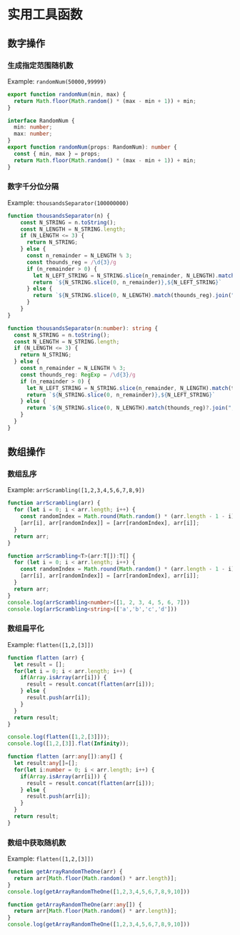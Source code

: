 # 实用工具函数
## 数字操作
### 生成指定范围随机数
Example: `randomNum(50000,99999)`

<CodeGroup>
  <CodeGroupItem title="js" active>

```js
export function randomNum(min, max) {
  return Math.floor(Math.random() * (max - min + 1)) + min;
}
```

  </CodeGroupItem>
  <CodeGroupItem title="ts">

```ts
interface RandomNum {
  min: number;
  max: number;
}
export function randomNum(props: RandomNum): number {
  const { min, max } = props;
  return Math.floor(Math.random() * (max - min + 1)) + min;
}

```

  </CodeGroupItem>
</CodeGroup>


### 数字千分位分隔
Example: `thousandsSeparator(100000000)`
<CodeGroup>
  <CodeGroupItem title="js" active>

```js
function thousandsSeparator(n) {
    const N_STRING = n.toString();
    const N_LENGTH = N_STRING.length;
    if (N_LENGTH <= 3) {
      return N_STRING;
    } else {
      const n_remainder = N_LENGTH % 3;
      const thounds_reg = /\d{3}/g
      if (n_remainder > 0) {
        let N_LEFT_STRING = N_STRING.slice(n_remainder, N_LENGTH).match(thounds_reg).join(",")
        return `${N_STRING.slice(0, n_remainder)},${N_LEFT_STRING}`
      } else {
        return `${N_STRING.slice(0, N_LENGTH).match(thounds_reg).join(",")}`
      }
    }
}
```

  </CodeGroupItem>
  <CodeGroupItem title="ts">

```ts
function thousandsSeparator(n:number): string {
  const N_STRING = n.toString();
  const N_LENGTH = N_STRING.length;
  if (N_LENGTH <= 3) {
    return N_STRING;
  } else {
    const n_remainder = N_LENGTH % 3;
    const thounds_reg: RegExp = /\d{3}/g
    if (n_remainder > 0) {
      let N_LEFT_STRING = N_STRING.slice(n_remainder, N_LENGTH).match(thounds_reg)?.join(",")
      return `${N_STRING.slice(0, n_remainder)},${N_LEFT_STRING}`
    } else {
      return `${N_STRING.slice(0, N_LENGTH).match(thounds_reg)?.join(",")}`
    }
  }
}
```

  </CodeGroupItem>
</CodeGroup>

## 数组操作
### 数组乱序
Example: `arrScrambling([1,2,3,4,5,6,7,8,9])`
<CodeGroup>
  <CodeGroupItem title="js" active>

```js
function arrScrambling(arr) {
  for (let i = 0; i < arr.length; i++) {
    const randomIndex = Math.round(Math.random() * (arr.length - 1 - i)) + i;
    [arr[i], arr[randomIndex]] = [arr[randomIndex], arr[i]];
  }
  return arr;
}
```

  </CodeGroupItem>
  <CodeGroupItem title="ts">

```ts
function arrScrambling<T>(arr:T[]):T[] {
  for (let i = 0; i < arr.length; i++) {
    const randomIndex = Math.round(Math.random() * (arr.length - 1 - i)) + i;
    [arr[i], arr[randomIndex]] = [arr[randomIndex], arr[i]];
  }
  return arr;
}
console.log(arrScrambling<number>([1, 2, 3, 4, 5, 6, 7]))
console.log(arrScrambling<string>(['a','b','c','d']))
```

  </CodeGroupItem>
</CodeGroup>

### 数组扁平化
Example: `flatten([1,2,[3]])`
<CodeGroup>
  <CodeGroupItem title="js" active>

```js
function flatten (arr) {
  let result = [];
  for(let i = 0; i < arr.length; i++) {
    if(Array.isArray(arr[i])) {
      result = result.concat(flatten(arr[i]));
    } else {
      result.push(arr[i]);
    }
  }
  return result;
}

console.log(flatten([1,2,[3]]));
console.log([1,2,[3]].flat(Infinity));
```

  </CodeGroupItem>
  <CodeGroupItem title="ts">

```ts
function flatten (arr:any[]):any[] {
  let result:any[]=[];
  for(let i:number = 0; i < arr.length; i++) {
    if(Array.isArray(arr[i])) {
      result = result.concat(flatten(arr[i]));
    } else {
      result.push(arr[i]);
    }
  }
  return result;
}
```

  </CodeGroupItem>
</CodeGroup>

### 数组中获取随机数
Example: `flatten([1,2,[3]])`
<CodeGroup>
  <CodeGroupItem title="js" active>

```js
function getArrayRandomTheOne(arr) {
  return arr[Math.floor(Math.random() * arr.length)];
}
console.log(getArrayRandomTheOne([1,2,3,4,5,6,7,8,9,10]))
```

  </CodeGroupItem>
  <CodeGroupItem title="ts">

```ts
function getArrayRandomTheOne(arr:any[]) {
  return arr[Math.floor(Math.random() * arr.length)];
}
console.log(getArrayRandomTheOne([1,2,3,4,5,6,7,8,9,10]))
```

  </CodeGroupItem>
</CodeGroup>
